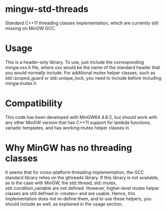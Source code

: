 mingw-std-threads
=================

Standard C++11 threading classes implementation, which are currently still missing
on MinGW GCC.

Usage
=====

This is a header-only library. To use, just include the corresponding mingw.xxx.h file, where
xxx would be the name of the standard header that you would normally include.
For additional mutex helper classes, such as std::scoped_guard or std::unique_lock, you need to
include <mutex> before including mingw.mutex.h

Compatibility
=============

This code has been developed with MinGW64 4.8.2, but should work with any other MinGW version
that has C++11 support for lambda functions, variadic templates, and has
working mutex helper classes in <mutex>

Why MinGW has no threading classes 
==================================
It seems that for cross-platform threading implementation, the GCC standard library relies on
the gthreads library. If this library is not available, as is the case with MinGW, the
std::thread, std::mutex, std::condition_variable are not defined. However, higher-level mutex
helper classes are still defined in &lt;mutex&gt; and are usable. Hence, this implementation
does not re-define them, and to use these helpers, you should include <mutex> as well, as explained
in the usage section.
